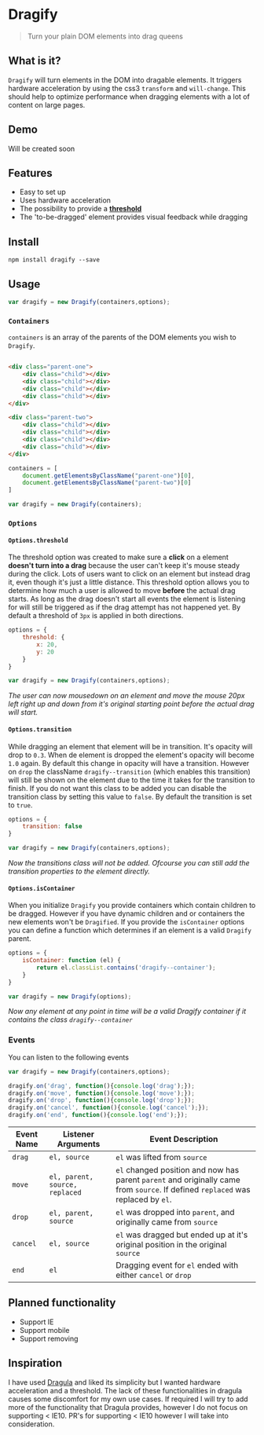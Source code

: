 # Dragify
> Turn your plain DOM elements into drag queens


## What is it?
`Dragify` will turn elements in the DOM into dragable elements.
It triggers hardware acceleration by using the css3 `transform` and `will-change`.
This should help to optimize performance when dragging elements with a lot of content on large pages.


## Demo
Will be created soon


## Features

- Easy to set up
- Uses hardware acceleration
- The possibility to provide a [**threshold**][1]
- The 'to-be-dragged' element provides visual feedback while dragging


## Install
```
npm install dragify --save
```


## Usage
```js
var dragify = new Dragify(containers,options);
```


### `Containers`
`containers` is an array of the parents of the DOM elements you wish to `Dragify`.

```html

<div class="parent-one">
	<div class="child"></div>
	<div class="child"></div>
	<div class="child"></div>
	<div class="child"></div>
</div>

<div class="parent-two">
	<div class="child"></div>
	<div class="child"></div>
	<div class="child"></div>
	<div class="child"></div>
</div>
```

```js
containers = [
	document.getElementsByClassName("parent-one")[0],
	document.getElementsByClassName("parent-two")[0]
]

var dragify = new Dragify(containers);
```


### `Options`

#### `Options.threshold`
The threshold option was created to make sure a **click** on a element **doesn't turn into a drag** because the user can't keep it's mouse steady during the click.
Lots of users want to click on an element but instead drag it, even though it's just a little distance.
This threshold option allows you to determine how much a user is allowed to move **before** the actual drag starts.
As long as the drag doesn't start all events the element is listening for will still be triggered as if the drag attempt has not happened yet.
By default a threshold of `3px` is applied in both directions.

```js
options = {
	threshold: {
		x: 20,
		y: 20
	}
}

var dragify = new Dragify(containers,options);
```
*The user can now mousedown on an element and move the mouse 20px left right up and down from it's original starting point before the actual drag will start.*


#### `Options.transition`
While dragging an element that element will be in transition. It's opacity will drop to `0.3`. When de element is dropped the element's opacity will become `1.0` again.
By default this change in opacity will have a transition. However on `drop` the className `dragify--transition` (which enables this transition) will still be shown on the element due to the time it
takes for the transition to finish. If you do not want this class to be added you can disable the transition class by setting this value to `false`.
By default the transition is set to `true`.

```js
options = {
	transition: false
}

var dragify = new Dragify(containers,options);
```
*Now the transitions class will not be added. Ofcourse you can still add the transition properties to the element directly.*


#### `Options.isContainer`
When you initialize `Dragify` you provide containers which contain children to be dragged. However if you have dynamic children and or containers the new elements won't be `Dragified`.
If you provide the `isContainer` options you can define a function which determines if an element is a valid `Dragify` parent.

```js
options = {
	isContainer: function (el) {
		return el.classList.contains('dragify--container');
	}
}

var dragify = new Dragify(options);
```
*Now any element at any point in time will be a valid Dragify container if it contains the class `dragify--container`*


### Events
You can listen to the following events

```js
var dragify = new Dragify(containers,options);

dragify.on('drag', function(){console.log('drag');});
dragify.on('move', function(){console.log('move');});
dragify.on('drop', function(){console.log('drop');});
dragify.on('cancel', function(){console.log('cancel');});
dragify.on('end', function(){console.log('end');});
```

Event Name | Listener Arguments             | Event Description
-----------|--------------------------------|-------------------
`drag`     | `el, source`                   | `el` was lifted from `source`
`move`     | `el, parent, source, replaced` | `el` changed position and now has parent `parent` and originally came from `source`. If defined `replaced` was replaced by `el`.
`drop`     | `el, parent, source`           | `el` was dropped into `parent`, and originally came from `source`
`cancel`   | `el, source`                   | `el` was dragged but ended up at it's original position in the original `source`
`end`      | `el`                           | Dragging event for `el` ended with either `cancel` or `drop`


## Planned functionality
- Support IE
- Support mobile
- Support removing


## Inspiration
I have used [Dragula][2] and liked its simplicity but I wanted hardware acceleration and a threshold.
The lack of these functionalities in dragula causes some discomfort for my own use cases.
If required I will try to add more of the functionality that Dragula provides, however I do not focus on supporting < IE10.
PR's for supporting < IE10 however I will take into consideration.


[1]: #optionsthreshold
[2]: https://github.com/bevacqua/dragula/
